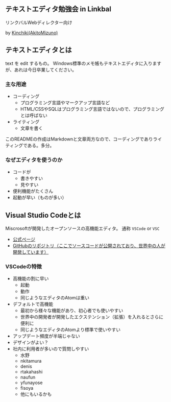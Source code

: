 ## テキストエディタ勉強会 in Linkbal
リンクバルWebディレクター向け

by [Kinchiki(AkitoMizuno)](https://github.com/kinchiki)


## テキストエディタとは
text を edit するもの。
Windows標準のメモ帳もテキストエディタに入りますが、あれは今日卒業してください。

### 主な用途
- コーディング
    - プログラミング言語やマークアップ言語など
    - HTML/CSSやSQLはプログラミング言語ではないので、プログラミングとは呼ばない
- ライティング
    - 文章を書く

このREADMEの作成はMarkdownと文章両方なので、コーディングでありライティングである。多分。

### なぜエディタを使うのか
- コードが
    - 書きやすい
    - 見やすい
- 便利機能がたくさん
- 起動が早い（ものが多い）

## Visual Studio Codeとは
Miscrosoftが開発したオープンソースの高機能エディタ。
通称 `VSCode` or `VSC`

- [公式ページ](https://www.microsoft.com/ja-jp/dev/products/code-vs.aspx)
- [GitHubのリポジトリ（ここでソースコードが公開されており、世界中の人が開発しています）](https://github.com/Microsoft/vscode)

### VSCodeの特徴
- 高機能の割に早い
    - 起動
    - 動作
    - 同じようなエディタのAtomは重い
- デフォルトで高機能
    - 最初から様々な機能があり、初心者でも使いやすい
    - 世界中の開発者が開発したエクステンション（拡張）を入れるとさらに便利に
    - 同じようなエディタのAtomより標準で使いやすい
- アップデート頻度が半端じゃない
- デザインがよい？
- 社内に利用者が多いので質問しやすい
    - 水野
    - nkitamura
    - denis
    - rtakahashi
    - naufun
    - yfunayose
    - fisoya
    - 他にもいるかも
